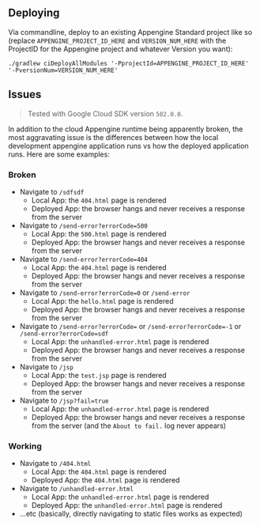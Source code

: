 ## Deploying

Via commandline, deploy to an existing Appengine Standard project like so (replace `APPENGINE_PROJECT_ID_HERE` and `VERSION_NUM_HERE` with the ProjectID for the Appengine project and whatever Version you want):

```
./gradlew ciDeployAllModules '-PprojectId=APPENGINE_PROJECT_ID_HERE' '-PversionNum=VERSION_NUM_HERE'
```

## Issues

> Tested with Google Cloud SDK version `502.0.0`.

In addition to the cloud Appengine runtime being apparently broken, the most aggravating issue is the differences between how the local development appengine application runs vs how the deployed application runs. Here are some examples:

### Broken

* Navigate to `/sdfsdf`
    * Local App: the `404.html` page is rendered
    * Deployed App: the browser hangs and never receives a response from the server
* Navigate to `/send-error?errorCode=500`
    * Local App: the `500.html` page is rendered
    * Deployed App: the browser hangs and never receives a response from the server
* Navigate to `/send-error?errorCode=404`
    * Local App: the `404.html` page is rendered
    * Deployed App: the browser hangs and never receives a response from the server
* Navigate to `/send-error?errorCode=0` or `/send-error`
    * Local App: the `hello.html` page is rendered
    * Deployed App: the browser hangs and never receives a response from the server
* Navigate to `/send-error?errorCode=` or `/send-error?errorCode=-1` or `/send-error?errorCode=sdf`
    * Local App: the `unhandled-error.html` page is rendered
    * Deployed App: the browser hangs and never receives a response from the server
* Navigate to `/jsp`
    * Local App: the `test.jsp` page is rendered
    * Deployed App: the browser hangs and never receives a response from the server
* Navigate to `/jsp?fail=true`
    * Local App: the `unhandled-error.html` page is rendered
    * Deployed App: the browser hangs and never receives a response from the server (and the `About to fail.` log never appears)

### Working

* Navigate to `/404.html`
    * Local App: the `404.html` page is rendered
    * Deployed App: the `404.html` page is rendered
* Navigate to `/unhandled-error.html`
    * Local App: the `unhandled-error.html` page is rendered
    * Deployed App: the `unhandled-error.html` page is rendered
* ...etc (basically, directly navigating to static files works as expected)